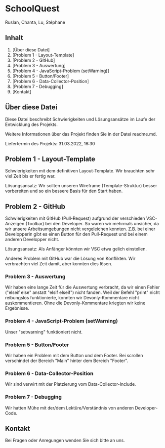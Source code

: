 <!--author: Stéphane-->
# SchoolQuest
Ruslan, Chanta, Lu, Stéphane

## Inhalt
1. [Über diese Datei]
2. [Problem 1 - Layout-Template]
3. [Problem 2 - GitHub]
4. [Problem 3 - Auswertung]
5. [Problem 4 - JavaScript-Problem (setWarning)]
6. [Problem 5 - Button/Footer]
7. [Problem 6 - Data-Collector-Position]
8. [Problem 7 - Debugging]
9. [Kontakt]

## Über diese Datei

Diese Datei beschreibt Schwierigkeiten und Lösungsansätze im Laufe der Entwicklung des Projekts.

Weitere Informationen über das Projekt finden Sie in der Datei readme.md.

Liefertermin des Projekts: 31.03.2022, 16:30



## Problem 1 - Layout-Template

Schwierigkeiten mit dem definitiven Layout-Template. Wir brauchten sehr viel Zeit bis er fertig war.

Lösungsansatz: Wir sollten unseren Wireframe (Template-Struktur) besser vorbereiten und so ein bessere Basis für den Start haben.



## Problem 2 - GitHub

Schwierigkeiten mit GitHub (Pull-Request) aufgrund der verschieden VSC-Anzeigen (Toolbar) bei den Developer. So waren wir mehrmals unsicher, da wir unsere Arbeitsumgebungen nicht vergeleichen konnten. Z.B. bei einer Developperin gibt es einen Button für den Pull-Request und bei einem anderen Developper nicht.

Lösungsansatz: Als Anfänger könnten wir VSC etwa gelich einstellen.

Anderes Problem mit GitHub war die Lösung von Konflikten. Wir verbrachten viel Zeit damit, aber konnten dies lösen.



### Problem 3 - Auswertung

Wir haben eine lange Zeit für die Auswertung verbracht, da wir einen Fehler ("elseif else" anstatt "elsif elseif") nicht fanden. Weil der Befehl "print" nicht reibungslos funktionierte, konnten wir Devonly-Kommentare nicht auskommentieren. Ohne die Devonly-Kommentare kriegten wir keine Ergebnisse.



### Problem 4 - JavaScript-Problem (setWarning)

Unser "setwarning" funktioniert nicht.
 


### Problem 5 - Button/Footer

Wir haben ein Problem mit dem Button und dem Footer. Bei scrollen verschindet der Bereich "Main" hinter dem Bereich "Footer".



### Problem 6 - Data-Collector-Position

Wir sind verwirt mit der Platzierung vom Data-Collector-Include.



### Problem 7 - Debugging

Wir hatten Mühe mit der/dem Lektüre/Verständnis von anderen Developer-Code.



## Kontakt

Bei Fragen oder Anregungen wenden Sie sich bitte an uns.

